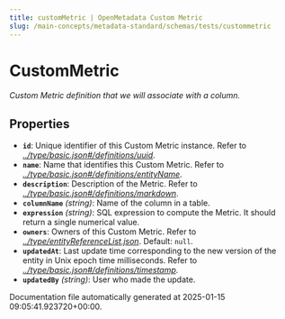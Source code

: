 ```yaml
---
title: customMetric | OpenMetadata Custom Metric
slug: /main-concepts/metadata-standard/schemas/tests/custommetric
---
```


# CustomMetric

*Custom Metric definition that we will associate with a column.*

## Properties

- **`id`**: Unique identifier of this Custom Metric instance. Refer to *[../type/basic.json#/definitions/uuid](#/type/basic.json#/definitions/uuid)*.
- **`name`**: Name that identifies this Custom Metric. Refer to *[../type/basic.json#/definitions/entityName](#/type/basic.json#/definitions/entityName)*.
- **`description`**: Description of the Metric. Refer to *[../type/basic.json#/definitions/markdown](#/type/basic.json#/definitions/markdown)*.
- **`columnName`** *(string)*: Name of the column in a table.
- **`expression`** *(string)*: SQL expression to compute the Metric. It should return a single numerical value.
- **`owners`**: Owners of this Custom Metric. Refer to *[../type/entityReferenceList.json](#/type/entityReferenceList.json)*. Default: `null`.
- **`updatedAt`**: Last update time corresponding to the new version of the entity in Unix epoch time milliseconds. Refer to *[../type/basic.json#/definitions/timestamp](#/type/basic.json#/definitions/timestamp)*.
- **`updatedBy`** *(string)*: User who made the update.


Documentation file automatically generated at 2025-01-15 09:05:41.923720+00:00.
